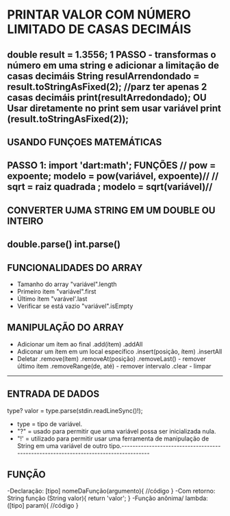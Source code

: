 # PRINTAR VALOR COM NÚMERO LIMITADO DE CASAS DECIMÁIS

double result = 1.3556;
1 PASSO - transformas o número em uma string e adicionar a limitação de casas decimáis
String resulArrendondado = result.toStringAsFixed(2); //parz ter apenas 2 casas decimáis
print(resultArredondado);
OU
Usar diretamente no print sem usar variável
print (result.toStringAsFixed(2));
-----------------------------------------------------------------------------

## USANDO FUNÇOES MATEMÁTICAS

PASSO 1:
import 'dart:math';
FUNÇÕES
  // pow = expoente; modelo = pow(variável, expoente)//
  // sqrt = raiz quadrada ; modelo = sqrt(variável)//
-----------------------------------------------------------------------------

## CONVERTER UJMA STRING EM UM DOUBLE OU INTEIRO

double.parse()
int.parse()
-----------------------------------------------------------------------------

## FUNCIONALIDADES DO ARRAY

- Tamanho do array
 "variável".length
 - Primeiro item
 "variável".first
 - Último ítem
 "varável'.last
 - Verificar se está vazio
 "variável".isEmpty

## MANIPULAÇÃO DO ARRAY 

- Adicionar um ítem ao final 
.add(ítem)
.addAll
- Adiconar um ítem em um local específico
.insert(posição, ítem)
.insertAll
- Deletar
.remove(ítem)
.removeAt(posição)
.removeLast() - remover último ítem
.removeRange(de, até) - remover intervalo
.clear - limpar

--------------------------------------------------------------------------------

## ENTRADA DE DADOS 

type? valor = type.parse(stdin.readLineSync()!);
- type = tipo de variável.
- "?" = usado para permitir que uma variável possa ser inicializada nula.
- "!' = utilizado para permitir usar uma ferramenta de manipulação de String em uma variável de outro tipo.------------------------------------------------------------------------------------

## FUNÇÃO

-Declaração:
[tipo] nomeDaFunção(argumento){
  //código
}
-Com retorno:
String função (String valor){
  return 'valor';
}
-Função anônima/ lambda:
([tipo] param){
  //código
}